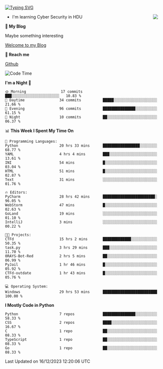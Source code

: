 [![Typing SVG](https://readme-typing-svg.herokuapp.com?font=Fira+Code&pause=1000&random=false&width=450&height=60&lines=Hello+%F0%9F%91%8B%F0%9F%8F%BB;I'm+JBNRZ)](https://git.io/typing-svg)

<a href="#">
  <img align="right" src="https://github-readme-stats.vercel.app/api?username=JBNRZ&show_icons=true&bg_color=15,f2f7fd,E0EAFC" />
</a>

- I'm learning Cyber Security in HDU

 **🌱 My Blog**

Maybe something interesting

[Welcome to my Blog](https://jbnrz.com.cn/)

 **💬 Reach me** 

[Github](https://github.com/JBNRZ)


<!--START_SECTION:waka-->
![Code Time](http://img.shields.io/badge/Code%20Time-193%20hrs%2025%20mins-blue)

**I'm a Night 🦉** 

```text
🌞 Morning                17 commits          ███░░░░░░░░░░░░░░░░░░░░░░   10.83 % 
🌆 Daytime                34 commits          █████░░░░░░░░░░░░░░░░░░░░   21.66 % 
🌃 Evening                96 commits          ███████████████░░░░░░░░░░   61.15 % 
🌙 Night                  10 commits          ██░░░░░░░░░░░░░░░░░░░░░░░   06.37 % 
```


📊 **This Week I Spent My Time On** 

```text
💬 Programming Languages: 
Python                   20 hrs 33 mins      █████████████████░░░░░░░░   68.77 % 
YAML                     4 hrs 4 mins        ███░░░░░░░░░░░░░░░░░░░░░░   13.61 % 
INI                      54 mins             █░░░░░░░░░░░░░░░░░░░░░░░░   03.04 % 
HTML                     51 mins             █░░░░░░░░░░░░░░░░░░░░░░░░   02.87 % 
Text                     31 mins             ░░░░░░░░░░░░░░░░░░░░░░░░░   01.76 % 

🔥 Editors: 
PyCharm                  28 hrs 42 mins      ████████████████████████░   96.05 % 
WebStorm                 47 mins             █░░░░░░░░░░░░░░░░░░░░░░░░   02.63 % 
GoLand                   19 mins             ░░░░░░░░░░░░░░░░░░░░░░░░░   01.10 % 
IntelliJ                 3 mins              ░░░░░░░░░░░░░░░░░░░░░░░░░   00.22 % 

🐱‍💻 Projects: 
CTFd                     15 hrs 2 mins       █████████████░░░░░░░░░░░░   50.35 % 
task.py                  3 hrs 29 mins       ███░░░░░░░░░░░░░░░░░░░░░░   11.70 % 
0RAYS-Bot-Red            2 hrs 5 mins        ██░░░░░░░░░░░░░░░░░░░░░░░   06.99 % 
PyJail                   1 hr 46 mins        █░░░░░░░░░░░░░░░░░░░░░░░░   05.92 % 
CTFd-outdate             1 hr 43 mins        █░░░░░░░░░░░░░░░░░░░░░░░░   05.76 % 

💻 Operating System: 
Windows                  29 hrs 53 mins      █████████████████████████   100.00 % 
```

**I Mostly Code in Python** 

```text
Python                   7 repos             ███████████████░░░░░░░░░░   58.33 % 
CSS                      2 repos             ████░░░░░░░░░░░░░░░░░░░░░   16.67 % 
C                        1 repo              ██░░░░░░░░░░░░░░░░░░░░░░░   08.33 % 
TypeScript               1 repo              ██░░░░░░░░░░░░░░░░░░░░░░░   08.33 % 
Go                       1 repo              ██░░░░░░░░░░░░░░░░░░░░░░░   08.33 % 
```




 Last Updated on 16/12/2023 12:20:06 UTC
<!--END_SECTION:waka-->
